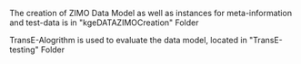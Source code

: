 The creation of ZIMO Data Model as well as instances for meta-information and test-data is in "kgeDATAZIMOCreation" Folder

TransE-Alogrithm is used to evaluate the data model, located in "TransE-testing" Folder
